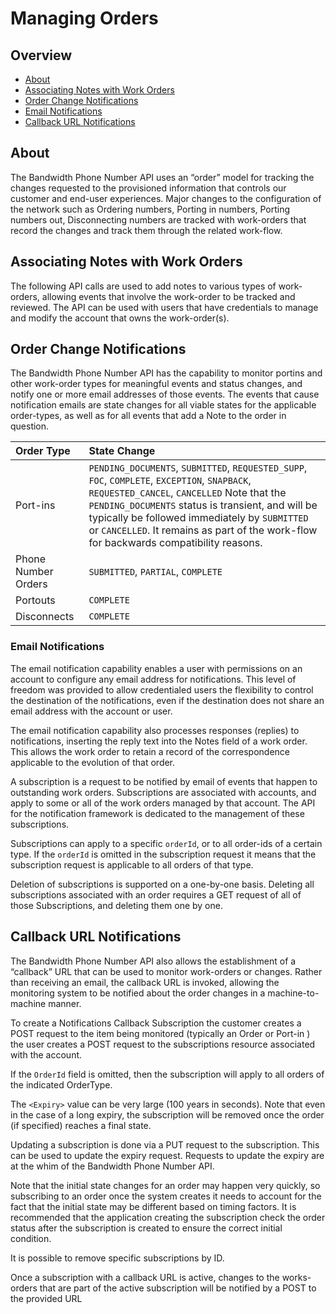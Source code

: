 # Managing Orders

## Overview

* [About](#about)
* [Associating Notes with Work Orders](#notes-with-orders)
* [Order Change Notifications](#change)
* [Email Notifications](#email-notifications)
* [Callback URL Notifications](#callback-notifications)

## About 

The Bandwidth Phone Number API uses an “order” model for tracking the changes requested to the provisioned information that controls our customer and end-user experiences.   Major changes to the configuration of the network such as Ordering numbers, Porting in numbers, Porting numbers out, Disconnecting numbers are tracked with work-orders that record the changes and track them through the related work-flow.

## Associating Notes with Work Orders 

The following API calls are used to add notes to various types of work-orders, allowing events that involve the work-order to be tracked and reviewed.  The API can be used with users that have credentials to manage and modify the account that owns the work-order(s).

## Order Change Notifications 

The Bandwidth Phone Number API has the capability to monitor portins and other work-order types for meaningful events and status changes, and notify one or more email addresses of those events.  The events that cause notification emails are state changes for all viable states for the applicable order-types, as well as for all events that add a Note to the order in question.

| Order Type          | State Change                                                                                                                                                                                                                                                                                                                                            |
|:--------------------|:--------------------------------------------------------------------------------------------------------------------------------------------------------------------------------------------------------------------------------------------------------------------------------------------------------------------------------------------------------|
| Port-ins            | `PENDING_DOCUMENTS`, `SUBMITTED`, `REQUESTED_SUPP`, `FOC`, `COMPLETE`, `EXCEPTION`, `SNAPBACK`, `REQUESTED_CANCEL`, `CANCELLED`   Note that the `PENDING_DOCUMENTS` status is transient, and will be typically be followed immediately by `SUBMITTED` or `CANCELLED`.  It remains as part of the work-flow for backwards compatibility reasons. |
| Phone Number Orders | `SUBMITTED`, `PARTIAL`, `COMPLETE`                                                                                                                                                                                                                                                                                                                      |
| Portouts            | `COMPLETE`                                                                                                                                                                                                                                                                                                                                              |
| Disconnects         | `COMPLETE`                                                                                                                                                                                                                                                                                                                                              |

### Email Notifications 

The email notification capability enables a user with permissions on an account to configure any email address for notifications.  This level of freedom was provided to allow credentialed users the flexibility to control the destination of the notifications, even if the destination does not share an email address with the account or user.

The email notification capability also processes responses (replies) to notifications, inserting the reply text into the Notes field of a work order.  This allows the work order to retain a record of the correspondence applicable to the evolution of that order.

A subscription is a request to be notified by email of events that happen to outstanding work orders.  Subscriptions are associated with accounts, and apply to some or all of the work orders managed by that account.  The API for the notification framework is dedicated to the management of these subscriptions.

Subscriptions can apply to a specific `orderId`, or to all order-ids of a certain type.  If the `orderId` is omitted in the subscription request it means that the subscription request is applicable to all orders of that type.

Deletion of subscriptions is supported on a one-by-one basis.  Deleting all subscriptions associated with an order requires a GET request of all of those Subscriptions, and deleting them one by one.

## Callback URL Notifications 

The Bandwidth Phone Number API also allows the establishment of a “callback” URL that can be used to monitor work-orders or changes.   Rather than receiving an email, the callback URL is invoked, allowing the monitoring system to be notified about the order changes in a machine-to-machine manner.

To create a Notifications Callback Subscription the customer creates a POST request to the item being monitored (typically an Order or Port-in ) the user creates a POST request to the subscriptions resource associated with the account.

If the `OrderId` field is omitted, then the subscription will apply to all orders of the indicated OrderType.

The `<Expiry>` value can be very large (100 years in seconds).  Note that even in the case of a long expiry, the subscription will be removed once the order (if specified) reaches a final state.

Updating a subscription is done via a PUT request to the subscription. This can be used to update the expiry request.   Requests to update the expiry are at the whim of the Bandwidth Phone Number API.

Note that the initial state changes for an order may happen very quickly, so subscribing to an order once the system creates it needs to account for the fact that the initial state may be different based on timing factors.  It is recommended that the application creating the subscription check the order status after the subscription is created to ensure the correct initial condition.

It is possible to remove specific subscriptions by ID.

Once a subscription with a callback URL is active, changes to the works-orders that are part of the active subscription will be notified by a POST to the provided URL



